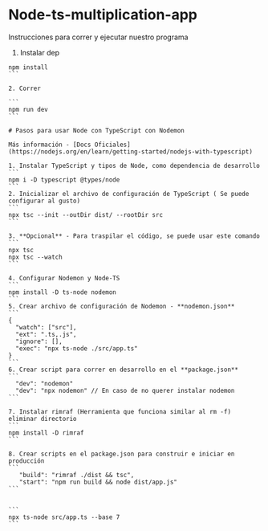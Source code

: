 # Node-ts-multiplication-app

Instrucciones para correr y ejecutar nuestro programa


1. Instalar dep

````
npm install
```

2. Correr

```
npm run dev
```

# Pasos para usar Node con TypeScript con Nodemon

Más información - [Docs Oficiales](https://nodejs.org/en/learn/getting-started/nodejs-with-typescript)

1. Instalar TypeScript y tipos de Node, como dependencia de desarrollo
```
npm i -D typescript @types/node
```
2. Inicializar el archivo de configuración de TypeScript ( Se puede configurar al gusto)
```
npx tsc --init --outDir dist/ --rootDir src
```

3. **Opcional** - Para traspilar el código, se puede usar este comando
```
npx tsc
npx tsc --watch
```

4. Configurar Nodemon y Node-TS
```
npm install -D ts-node nodemon
```
5. Crear archivo de configuración de Nodemon - **nodemon.json**
```
{
  "watch": ["src"],
  "ext": ".ts,.js",
  "ignore": [],
  "exec": "npx ts-node ./src/app.ts"
}
```
6. Crear script para correr en desarrollo en el **package.json**
```
  "dev": "nodemon"
  "dev": "npx nodemon" // En caso de no querer instalar nodemon
```

7. Instalar rimraf (Herramienta que funciona similar al rm -f) eliminar directorio
```
npm install -D rimraf
```

8. Crear scripts en el package.json para construir e iniciar en producción
```
   "build": "rimraf ./dist && tsc",
   "start": "npm run build && node dist/app.js"
```


```
npx ts-node src/app.ts --base 7
```